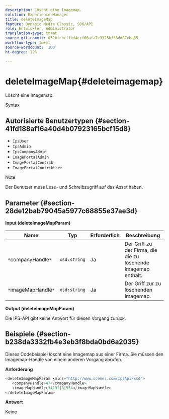 ```yaml
---
description: Löscht eine Imagemap.
solution: Experience Manager
title: deleteImageMap
feature: Dynamic Media Classic, SDK/API
role: Entwickler, Administrator
translation-type: tm+mt
source-git-commit: 052bfcbcf1bd4ccf60afa7e3325bf58dd07cba85
workflow-type: tm+mt
source-wordcount: '100'
ht-degree: 12%

---
```



# deleteImageMap{#deleteimagemap}

Löscht eine Imagemap.

Syntax

## Autorisierte Benutzertypen {#section-41fd188af16a40d4b07923165bcf15d8}

* `IpsUser`
* `IpsAdmin`
* `IpsCompanyAdmin`
* `ImagePortalAdmin`
* `ImagePortalContrib`
* `ImagePortalContribUser`

>[!NOTE]
>
>Der Benutzer muss Lese- und Schreibzugriff auf das Asset haben.

## Parameter {#section-28de12bab79045a5977c68855e37ae3d}

**Input (deleteImageMapParam)**

| Name | Typ | Erforderlich | Beschreibung |
|---|---|---|---|
| `*`companyHandle`*` | `xsd:string` | Ja | Der Griff zu der Firma, die die zu löschende Imagemap enthält. |
| `*`imageMapHandle`*` | `xsd:string` | Ja | Der Griff zur zu löschenden Imagemap. |

**Output (deleteImageMapParam)**

Die IPS-API gibt keine Antwort für diesen Vorgang zurück.

## Beispiele {#section-b238da3332fb4e3eb3f8bda0bd6a2035}

Dieses Codebeispiel löscht eine Imagemap aus einer Firma. Sie müssen den Imagemap-Handle von einem anderen Vorgang abrufen.

**Anforderung**

```java
<deleteImageMapParam xmlns="http://www.scene7.com/IpsApi/xsd">
   <companyHandle>47</companyHandle>
   <imageMapHandle>34191|8|554</imageMapHandle>
</deleteImageMapParam>
```

**Antwort**

Keine

